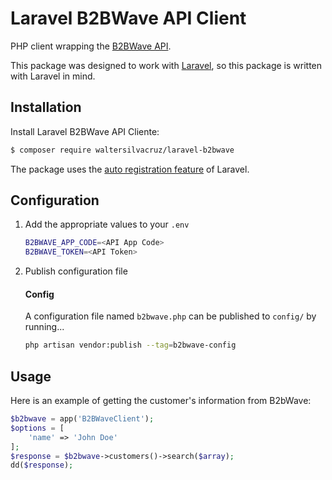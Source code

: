 # Laravel B2BWave API Client

PHP client wrapping the [B2BWave API](https://docs.b2bwave.com/category/97-api).

This package was designed to work with [Laravel](https://www.laravel.com), so this package is written with Laravel in mind.

## Installation

Install Laravel B2BWave API Cliente:

```bash
$ composer require waltersilvacruz/laravel-b2bwave
```

The package uses the [auto registration feature](https://laravel.com/docs/packages#package-discovery) of Laravel.

## Configuration

1. Add the appropriate values to your ```.env```

    ```bash
    B2BWAVE_APP_CODE=<API App Code>
    B2BWAVE_TOKEN=<API Token>
    ```

2. Publish configuration file

    #### Config
    A configuration file named ```b2bwave.php``` can be published to ```config/``` by running...
    
    ```bash
    php artisan vendor:publish --tag=b2bwave-config
    ```

## Usage

Here is an example of getting the customer's information from B2bWave:

```php
$b2bwave = app('B2BWaveClient');
$options = [
    'name' => 'John Doe'
];
$response = $b2bwave->customers()->search($array);
dd($response);
```
